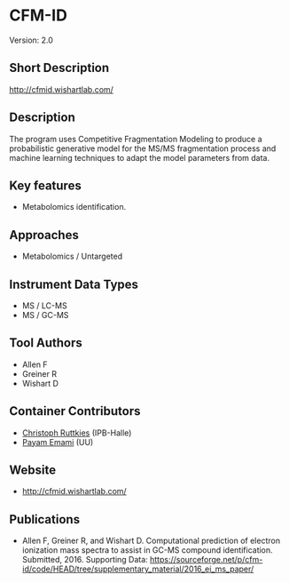 

# CFM-ID
Version: 2.0

## Short Description

http://cfmid.wishartlab.com/

## Description

The program uses Competitive Fragmentation Modeling to produce a probabilistic generative model for the MS/MS fragmentation process and machine learning techniques to adapt the model parameters from data.

## Key features

- Metabolomics identification.
## Approaches

- Metabolomics / Untargeted

## Instrument Data Types

- MS / LC-MS
- MS / GC-MS

## Tool Authors

- Allen F
- Greiner R
- Wishart D

## Container Contributors

- [Christoph Ruttkies](https://github.com/c-ruttkies) (IPB-Halle)
- [Payam Emami](https://github.com/payamemami) (UU)

## Website

- http://cfmid.wishartlab.com/


## Publications

- Allen F, Greiner R, and Wishart D. Computational prediction of electron ionization mass spectra to assist in GC-MS compound identification. Submitted, 2016.
Supporting Data: https://sourceforge.net/p/cfm-id/code/HEAD/tree/supplementary_material/2016_ei_ms_paper/






